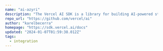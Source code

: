 ```yaml
---
name: "ai-azyri"
description: "The Vercel AI SDK is a library for building AI-powered streaming text and chat UIs."
repo_url: "https://github.com/vercel/ai"
author: "karelbecerra"
homepage: "https://sdk.vercel.ai/docs"
updated: "2024-01-07T01:59:38.012Z"
tags: 
  - integration
---
```

